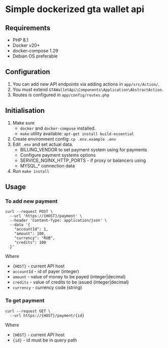 # Simple dockerized gta wallet api

## Requirements

- PHP 8.1
- Docker v20+
- docker-compose 1.29
- Debian OS preferable

## Configuration

1. You can add new API endpoints via adding actions in `app/src/Action/`.
2. You must extend `GTAWalletApi\Components\Application\AbstractAction`.
3. Routes is configured in `app/config/routes.php`

## Initialisation

1. Make sure
    - `docker` and `docker-compose` installed.
    - `make` utility available: ```apt-get install build-essential```
2. Create environment config: ```cp .env.example .env```
3. Edit `.env` and set actual data.
    - BILLING_VENDOR to set payment system using for payments
    - Configure payment systems options
    - SERVICE_NGINX_HTTP_PORTS - if proxy or balancers using
    - MYSQL_* connection data
4. Run `make install`

## Usage

### To add new payment

```
curl --request POST \
  --url 'https://{HOST}/payment' \
  --header 'Content-Type: application/json' \
  --data '{
    "accountId": 1,
    "amount": 100,
    "currency": "RUB",
    "credits": 100
  }'

```

Where

- `{HOST}` - current API host
- `accountId` - id of payer (integer)
- `amount` - value of money to be payed (integer|decimal)
- `credits` - value of credits to be issued (integer|decimal)
- `currency` - currency code (string)

### To get payment

```
curl --request GET \
  --url https://{HOST}/payment/{id}
```

Where

- `{HOST}` - current API host
- `{id}` - id must be in query path
